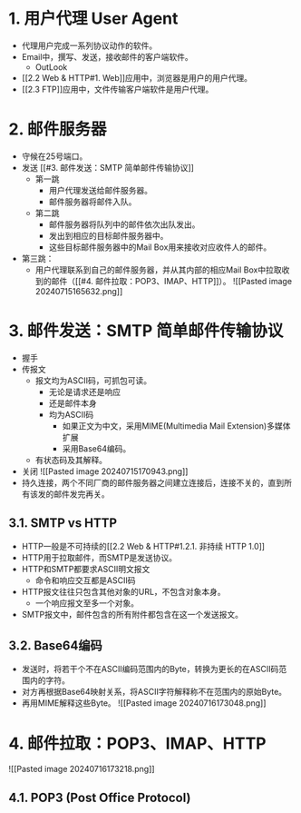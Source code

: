 # 1. 用户代理 User Agent
- 代理用户完成一系列协议动作的软件。
- Email中，撰写、发送，接收邮件的客户端软件。
	- OutLook
- [[2.2 Web & HTTP#1. Web]]应用中，浏览器是用户的用户代理。
- [[2.3 FTP]]应用中，文件传输客户端软件是用户代理。
# 2. 邮件服务器
- 守候在25号端口。
- 发送 [[#3. 邮件发送：SMTP 简单邮件传输协议]]
	- 第一跳
		- 用户代理发送给邮件服务器。
		- 邮件服务器将邮件入队。
	- 第二跳
		- 邮件服务器将队列中的邮件依次出队发出。
		- 发出到相应的目标邮件服务器中。
		- 这些目标邮件服务器中的Mail Box用来接收对应收件人的邮件。
- 第三跳：
	- 用户代理联系到自己的邮件服务器，并从其内部的相应Mail Box中拉取收到的邮件（[[#4. 邮件拉取：POP3、IMAP、HTTP]]）。
![[Pasted image 20240715165632.png]]
# 3. 邮件发送：SMTP 简单邮件传输协议
- 握手
- 传报文
	- 报文均为ASCII码，可抓包可读。
		- 无论是请求还是响应
		- 还是邮件本身
		- 均为ASCII码
			- 如果正文为中文，采用MIME(Multimedia Mail Extension)多媒体扩展
			- 采用Base64编码。
	- 有状态码及其解释。
- 关闭
![[Pasted image 20240715170943.png]]
- 持久连接，两个不同厂商的邮件服务器之间建立连接后，连接不关的，直到所有该发的邮件发完再关。
## 3.1. SMTP vs HTTP
 - HTTP一般是不可持续的[[2.2 Web & HTTP#1.2.1. 非持续 HTTP 1.0]]
 - HTTP用于拉取邮件，而SMTP是发送协议。
 - HTTP和SMTP都要求ASCII明文报文
	 - 命令和响应交互都是ASCII码
 - HTTP报文往往只包含其他对象的URL，不包含对象本身。
	 - 一个响应报文至多一个对象。
 - SMTP报文中，邮件包含的所有附件都包含在这一个发送报文。
## 3.2. Base64编码
- 发送时，将若干个不在ASCII编码范围内的Byte，转换为更长的在ASCII码范围内的字符。
- 对方再根据Base64映射关系，将ASCII字符解释称不在范围内的原始Byte。
- 再用MIME解释这些Byte。
![[Pasted image 20240716173048.png]]
# 4. 邮件拉取：POP3、IMAP、HTTP
![[Pasted image 20240716173218.png]]
## 4.1. POP3 (Post Office Protocol)

